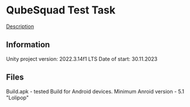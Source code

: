 # QubeSquad Test Task
[Description](https://docs.google.com/document/d/1ppBhqGQ9TfEh3FVQem9z9Niy0zd8HM9Tgu0b4vA9F4M/edit#heading=h.dzjntr2xsvyr)
## Information
Unity project version: 2022.3.14f1 LTS
Date of start: 30.11.2023
## Files
Build.apk - tested Build for Android devices. Minimum Anroid version - 5.1 "Lolipop"
